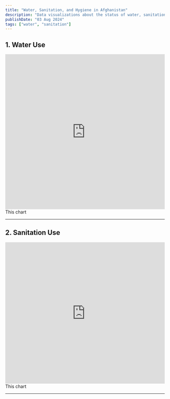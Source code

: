 ```yaml
---
title: "Water, Sanitation, and Hygiene in Afghanistan"
description: "Data visualizations about the status of water, sanitation, and hygiene in Afghanistan"
publishDate: "03 Aug 2024"
tags: ["water", "sanitation"]
---
```



## 1. Water Use

<iframe title="Use of at least basic drinking water services (%), 2000 to 2022" aria-label="Interactive line chart" id="datawrapper-chart-O07ja" src="https://datawrapper.dwcdn.net/O07ja/1/" scrolling="no" frameborder="0" style="width: 0; min-width: 100% !important; border: none;" height="488" data-external="1"></iframe><script type="text/javascript">!function(){"use strict";window.addEventListener("message",(function(a){if(void 0!==a.data["datawrapper-height"]){var e=document.querySelectorAll("iframe");for(var t in a.data["datawrapper-height"])for(var r=0;r<e.length;r++)if(e[r].contentWindow===a.source){var i=a.data["datawrapper-height"][t]+"px";e[r].style.height=i}}}))}();
</script>
<br />
This chart

---

## 2. Sanitation Use

<iframe title="Use of at least basic sanitation services (%), 2000 to 2022" aria-label="Interactive line chart" id="datawrapper-chart-pGj5Q" src="https://datawrapper.dwcdn.net/pGj5Q/1/" scrolling="no" frameborder="0" style="width: 0; min-width: 100% !important; border: none;" height="445" data-external="1"></iframe><script type="text/javascript">!function(){"use strict";window.addEventListener("message",(function(a){if(void 0!==a.data["datawrapper-height"]){var e=document.querySelectorAll("iframe");for(var t in a.data["datawrapper-height"])for(var r=0;r<e.length;r++)if(e[r].contentWindow===a.source){var i=a.data["datawrapper-height"][t]+"px";e[r].style.height=i}}}))}();
</script>
<br />
This chart

---

